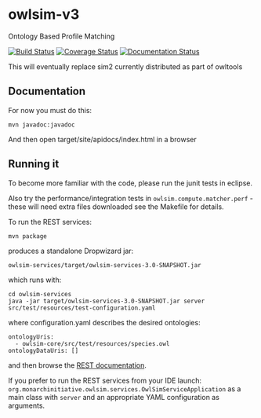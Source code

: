 # owlsim-v3

Ontology Based Profile Matching

[![Build Status](https://travis-ci.org/monarch-initiative/owlsim-v3.svg?branch=master)](https://travis-ci.org/monarch-initiative/owlsim-v3)
[![Coverage Status](https://coveralls.io/repos/monarch-initiative/owlsim-v3/badge.svg?branch=master&service=github)](https://coveralls.io/github/monarch-initiative/owlsim-v3?branch=master)
[![Documentation Status](https://readthedocs.org/projects/owlsim/badge/?version=latest)](http://owlsim.readthedocs.org/en/latest/?badge=latest)

This will eventually replace sim2 currently distributed as part of owltools

## Documentation

For now you must do this:

    mvn javadoc:javadoc

And then open target/site/apidocs/index.html in a browser

## Running it

To become more familiar with the code, please run the junit tests in eclipse.

Also try the performance/integration tests in `owlsim.compute.matcher.perf` - these will need extra files downloaded
see the Makefile for details.

To run the REST services:

    mvn package

produces a standalone Dropwizard jar:

    owlsim-services/target/owlsim-services-3.0-SNAPSHOT.jar

which runs with:

    cd owlsim-services
    java -jar target/owlsim-services-3.0-SNAPSHOT.jar server src/test/resources/test-configuration.yaml

where configuration.yaml describes the desired ontologies:

    ontologyUris:
      - owlsim-core/src/test/resources/species.owl
    ontologyDataUris: []

and then browse the [REST documentation](http://localhost:8080/api/docs/).

If you prefer to run the REST services from your IDE launch:
`org.monarchinitiative.owlsim.services.OwlSimServiceApplication` as a main
class with `server` and an appropriate YAML configuration as arguments.
